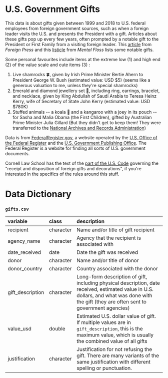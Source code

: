 # U.S. Government Gifts



This data is about gifts given between 1999 and 2018 to U.S. federal employees from foreign government sources, such as when a foreign leader visits the U.S. and presents the President with a gift. Articles about these gifts pop up every few years, often prompted by a notable gift to the President or First Family from a visiting foreign leader. This [article](https://foreignpolicy.com/2017/04/27/eight-of-the-weirdest-gifts-foreign-dignitaries-gave-the-president/) from *Foreign Press* and this [listicle](https://www.mentalfloss.com/article/25375/white-house-gift-guide-13-unique-presidential-gifts) from *Mental Floss* lists some notable gifts.

Some personal favourites include items at the extreme low (1) and high end (2) of the value scale and cute items (3) :

1. Live shamrocks :four_leaf_clover:, given by Irish Prime Minister Bertie Ahern to President George W. Bush (estimated value: USD $5) (seems like a generous valuation to me, unless they're special shamrocks)
2. Emerald and diamond jewellery set :gem:, including ring, earrings, bracelet, and necklace, given by King Abdullah of Saudi Arabia to Teresa Heinz Kerry, wife of Secretary of State John Kerry (estimated value: USD $780K)
3. Stuffed animals -- a koala :koala: and a kangaroo with a joey in its pouch -- for Sasha and Malia Obama (the First Children), gifted by Australian Prime Minister Julia Gillard (But they didn't get to keep them! They were transferred to the [National Archives and Records Administration](https://en.wikipedia.org/wiki/National_Archives_and_Records_Administration))



Data is from [FederalRegister.gov](https://www.federalregister.gov/), a website operated by the [U.S. Office of the Federal Register](http://www.archives.gov/federal-register/) and the [U.S. Government Publishing Office](http://www.gpo.gov/). The Federal Register is a website for finding all sorts of U.S. government documents.

Cornell Law School has the text of the [part of the U.S. Code](https://www.law.cornell.edu/uscode/text/5/7342) governing the "receipt and disposition of foreign gifts and decorations", if you're interested in the specifics of the rules around this stuff.



# Data Dictionary

### `gifts.csv`

| variable         | class     | description                                                  |
| :--------------- | :-------- | :----------------------------------------------------------- |
| recipient        | character | Name and/or title of gift recipient                          |
| agency_name      | character | Agency that the recipient is associated with                 |
| date_received    | date      | Date the gift was received                                   |
| donor            | character | Name and/or title of donor                                   |
| donor_country    | character | Country associated with the donor                            |
| gift_description | character | Long-form description of gift, including physical description, date received, estimated value in U.S. dollars, and what was done with the gift (they are often sent to government agencies) |
| value_usd        | double    | Estimated U.S. dollar value of gift. If multiple values are in `gift_description`, this is the maximum value, which is usually the combined value of all gifts |
| justification    | character | Justification for not refusing the gift. There are many variants of the same justification with different spelling or punctuation. |
